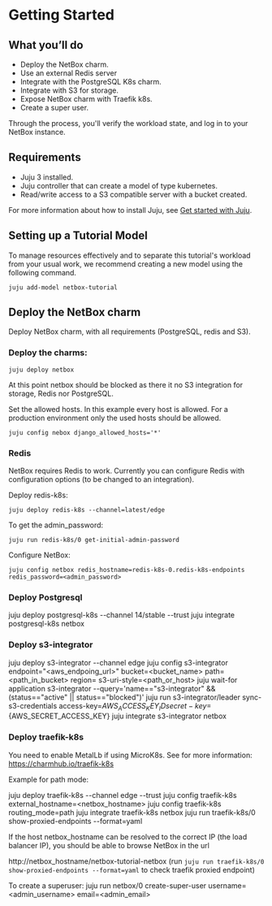 # Getting Started

## What you’ll do
- Deploy the NetBox charm.
- Use an external Redis server
- Integrate with the PostgreSQL K8s charm.
- Integrate with S3 for storage.
- Expose NetBox charm with Traefik k8s.
- Create a super user.

Through the process, you'll verify the workload state, and log in to
your NetBox instance.

## Requirements
- Juju 3 installed.
- Juju controller that can create a model of type kubernetes.
- Read/write access to a S3 compatible server with a bucket created.

For more information about how to install Juju, see [Get started with Juju](https://juju.is/docs/olm/get-started-with-juju).


## Setting up a Tutorial Model

To manage resources effectively and to separate this tutorial's workload from
your usual work, we recommend creating a new model using the following command.

```
juju add-model netbox-tutorial
```

## Deploy the NetBox charm

Deploy NetBox charm, with all requirements (PostgreSQL, redis and S3).

### Deploy the charms:
```
juju deploy netbox
```

At this point netbox should be blocked as there it no S3 integration for
storage, Redis nor PostgreSQL.

Set the allowed hosts. In this example every host is allowed. For a production environment
only the used hosts should be allowed.
```
juju config nebox django_allowed_hosts='*'
```


### Redis

NetBox requires Redis to work. Currently you can configure Redis with 
configuration options (to be changed to an integration).

Deploy redis-k8s:
```
juju deploy redis-k8s --channel=latest/edge
```

To get the admin_password:
```
juju run redis-k8s/0 get-initial-admin-password
```

Configure NetBox:
```
juju config netbox redis_hostname=redis-k8s-0.redis-k8s-endpoints redis_password=<admin_password>
```


### Deploy Postgresql

juju deploy postgresql-k8s --channel 14/stable --trust
juju integrate postgresql-k8s netbox


### Deploy s3-integrator
juju deploy s3-integrator --channel edge
juju config s3-integrator endpoint="<aws_endpoing_url>" bucket=<bucket_name> path=<path_in_bucket> region=<region> s3-uri-style=<path_or_host>
juju wait-for application s3-integrator --query='name=="s3-integrator" && (status=="active" || status=="blocked")'
juju run s3-integrator/leader sync-s3-credentials access-key=${AWS_ACCESS_KEY_ID} secret-key=${AWS_SECRET_ACCESS_KEY}
juju integrate s3-integrator netbox


### Deploy traefik-k8s 

You need to enable MetalLb if using MicroK8s. See for more information: https://charmhub.io/traefik-k8s

Example for path mode:

juju deploy traefik-k8s --channel edge --trust
juju config traefik-k8s external_hostname=<netbox_hostname>
juju config traefik-k8s routing_mode=path
juju integrate traefik-k8s netbox
juju run traefik-k8s/0 show-proxied-endpoints --format=yaml


If the host  netbox_hostname can be resolved to the correct IP (the load balancer IP), 
you should be able to browse NetBox in the url

http://netbox_hostname/netbox-tutorial-netbox
(run `juju run traefik-k8s/0 show-proxied-endpoints --format=yaml` to check traefik proxied endpoint)

To create a superuser:
juju run netbox/0 create-super-user username=<admin_username> email=<admin_email>


